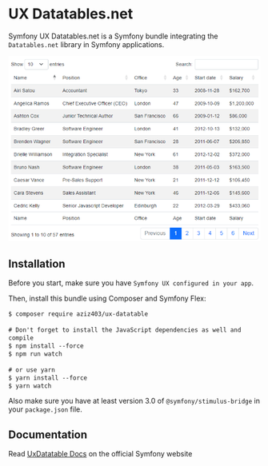 UX Datatables.net
===================

Symfony UX Datatables.net is a Symfony bundle integrating the
`Datatables.net` library in Symfony applications.

![Datatable Example](/docs/images/datatable-example.png?raw=true)

Installation
------------

Before you start, make sure you have `Symfony UX configured in your app`.

Then, install this bundle using Composer and Symfony Flex:

    $ composer require aziz403/ux-datatable

    # Don't forget to install the JavaScript dependencies as well and compile
    $ npm install --force
    $ npm run watch

    # or use yarn
    $ yarn install --force
    $ yarn watch

Also make sure you have at least version 3.0 of `@symfony/stimulus-bridge`
in your ``package.json`` file.

Documentation
-----
Read [UxDatatable Docs](/docs/index.md) on the official Symfony website
